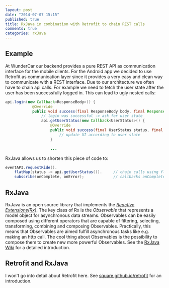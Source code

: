 ```yaml
---
layout: post
date: "2014-07-07 15:15"
published: true
title: RxJava in combination with Retrofit to chain REST calls
comments: true
categories: rxJava
---
```


## Example
At WunderCar our backend provides a pure REST API as communication interface for the mobile clients. For the Android app we decided to use Retrofit as communication layer since it provides a very easy and clean way to communicate with a REST interface.
Due to our architecture we often have to chain api calls. For example we need to fetch the user state after the user has been successfully logged in. This can lead to ugly nested calls:

```java
api.login(new Callback<ResponseBody>() {
         	@Override
            public void success(final ResponseBody body, final Response response) {
            	// login was successful -> ask for user state
				api.getUserStatus(new Callback<UserStatus>() {
                    @Override
                    public void success(final UserStatus status, final Response response) {
                    	// update UI according to user state
					}

					...
```
RxJava allows us to shorten this piece of code to:
```java
eventAPI.requestRide().
	flatMap(status -> api.getUserStatus()).		// chain calls using flatMap
    subscribe(onComplete, onError);	 			// callbacks onComplete and onError
```

## RxJava
RxJava is an open source library that implements the _[Reactive Extensions(Rx)](https://rx.codeplex.com/)_.
The key class of Rx is the _Observable_ that represents a model object for asynchronous data streams. Observables can be easily composed using different operators that are capable of filtering, selecting, transforming, combining and composing Observables.
Practically, this means that Observables are aimed fulfill asynchronous tasks like e.g. making an http call. The cool thing about Observables is the possibility to compose them to create new more powerful Observables. See the [RxJava Wiki](https://github.com/Netflix/RxJava/wiki) for a detailed introduction.

## Retrofit and RxJava
I won't go into detail about Retrofit here. See [square.github.io/retrofit](http://square.github.io/retrofit/) for an introduction. 